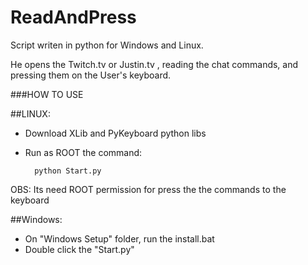 # ReadAndPress

Script writen in python for Windows and Linux.

He opens the Twitch.tv or Justin.tv , reading the chat commands, and pressing them on the User's keyboard.

###HOW TO USE

##LINUX:

* Download XLib and PyKeyboard python libs
* Run as ROOT the command: 

		python Start.py

OBS: Its need ROOT permission for press the the commands to the keyboard

##Windows:

* On "Windows Setup" folder, run the install.bat
* Double click the "Start.py"
